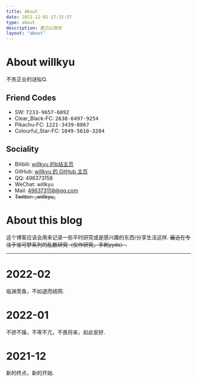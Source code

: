 ```yaml
---
title: About
date: 2021-12-01 17:32:57
type: about
description: 虚己以游世
layout: "about"
---
```


# About willkyu
不务正业的谜拟Q.
<br>



## Friend Codes
- SW: <kbd>7233-9657-6892</kbd>
- Clear_Black-FC: <kbd>2638-6497-9254</kbd>
- Pikachu-FC: <kbd>1221-3439-8867</kbd>
- Colourful_Star-FC: <kbd>1049-5610-3284</kbd>

## Sociality
- Bilibili: [willkyu 的b站主页](https://space.bilibili.com/74149400)
- GitHub: [willkyu 的 GitHub 主页](https://github.com/willkyu)
- QQ: 496373158
- WeChat: willkyu
- Mail: <496373158@qq.com>
- ~~Twitter: \_willkyu\_~~



# About this blog
这个博客应该会用来记录一些平时研究或是感兴趣的东西/分享生活这样.
~~最近在专注于宝可梦系列的乱数研究（仅作研究，手刷yyds）.~~

-------------------------------------------------------------------

# 2022-02
临渊羡鱼，不如退而结网.

# 2022-01
不骄不躁，不卑不亢，不畏将来，如此安好.

# 2021-12
新的终点，新的开始.